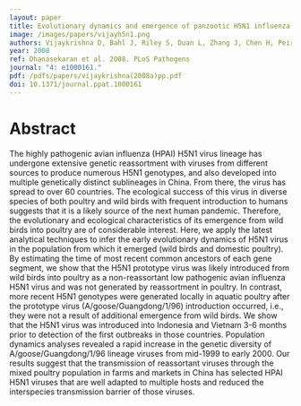 ```yaml
---
layout: paper
title: Evolutionary dynamics and emergence of panzootic H5N1 influenza viruses.
image: /images/papers/vijayh5n1.png
authors: Vijaykrishna D, Bahl J, Riley S, Duan L, Zhang J, Chen H, Peiris JSM, Smith GJD, Guan Y.
year: 2008
ref: Dhanasekaran et al. 2008. PLoS Pathogens
journal: "4: e1000161."
pdf: /pdfs/papers/vijaykrishna(2008a)pp.pdf
doi: 10.1371/journal.ppat.1000161
---
```


# Abstract

The highly pathogenic avian influenza (HPAI) H5N1 virus lineage has undergone extensive genetic reassortment with viruses from different sources to produce numerous H5N1 genotypes, and also developed into multiple genetically distinct sublineages in China. From there, the virus has spread to over 60 countries. The ecological success of this virus in diverse species of both poultry and wild birds with frequent introduction to humans suggests that it is a likely source of the next human pandemic. Therefore, the evolutionary and ecological characteristics of its emergence from wild birds into poultry are of considerable interest. Here, we apply the latest analytical techniques to infer the early evolutionary dynamics of H5N1 virus in the population from which it emerged (wild birds and domestic poultry). By estimating the time of most recent common ancestors of each gene segment, we show that the H5N1 prototype virus was likely introduced from wild birds into poultry as a non-reassortant low pathogenic avian influenza H5N1 virus and was not generated by reassortment in poultry. In contrast, more recent H5N1 genotypes were generated locally in aquatic poultry after the prototype virus (A/goose/Guangdong/1/96) introduction occurred, i.e., they were not a result of additional emergence from wild birds. We show that the H5N1 virus was introduced into Indonesia and Vietnam 3-6 months prior to detection of the first outbreaks in those countries. Population dynamics analyses revealed a rapid increase in the genetic diversity of A/goose/Guangdong/1/96 lineage viruses from mid-1999 to early 2000. Our results suggest that the transmission of reassortant viruses through the mixed poultry population in farms and markets in China has selected HPAI H5N1 viruses that are well adapted to multiple hosts and reduced the interspecies transmission barrier of those viruses.
